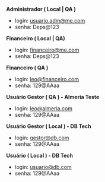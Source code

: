 **Administrador ( Local | QA )**
- login: usuario.adm@me.com
- senha: Deps@123

**Financeiro ( Local | QA)** 
- login: financeiro@me.com
- senha: Deps@123

**Financeiro ( QA )** 
- login: leo@financeiro.com
- senha: 129@AAaa

**Usuário Gestor ( QA ) - Almeria Teste**
- login: leo@almeria.com
- senha: 129@AAaa

**Usuário Gestor ( Local ) - DB Tech**
- login: gestor@db.com
- senha: 129@AAaa

**Usuário ( Local ) - DB Tech**
- login: usuario@db.com
- senha: 129@AAaa